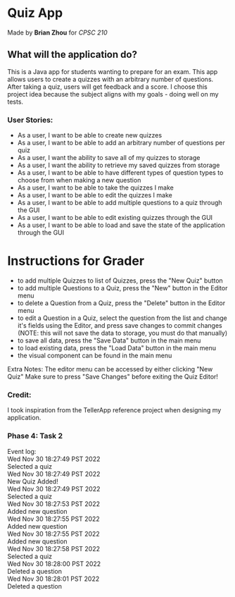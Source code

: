 # Quiz App
Made by **Brian Zhou** for *CPSC 210*

## What will the application do?
This is a Java app for students wanting to prepare for an exam. This app allows users
to create a quizzes with an arbitrary number of questions. After taking a quiz, users
will get feedback and a score. I choose this project idea because the subject aligns
with my goals - doing well on my tests.

### User Stories:
- As a user, I want to be able to create new quizzes
- As a user, I want to be able to add an arbitrary number of questions per quiz
- As a user, I want the ability to save all of my quizzes to storage
- As a user, I want the ability to retrieve my saved quizzes from storage
- As a user, I want to be able to have different types of question types to choose from
  when making a new question
- As a user, I want to be able to take the quizzes I make
- As a user, I want to be able to edit the quizzes I make
- As a user, I want to be able to add multiple questions to a quiz through the GUI
- As a user, I want to be able to edit existing quizzes through the GUI
- As a user, I want to be able to load and save the state of the application through the GUI

# Instructions for Grader
- to add multiple Quizzes to list of Quizzes, press the "New Quiz" button
- to add multiple Questions to a Quiz, press the "New" button in the Editor menu
- to delete a Question from a Quiz, press the "Delete" button in the Editor menu
- to edit a Question in a Quiz, select the question from the list and change it's fields using the Editor, and press
save changes to commit changes (NOTE: this will not save the data to storage, you must do that manually)
- to save all data, press the "Save Data" button in the main menu
- to load existing data, press the "Load Data" button in the main menu
- the visual component can be found in the main menu

Extra Notes: 
The editor menu can be accessed by either clicking "New Quiz"
Make sure to press "Save Changes" before exiting the Quiz Editor!

### Credit:
I took inspiration from the TellerApp reference project when designing my application.


### Phase 4: Task 2
Event log:<br>
Wed Nov 30 18:27:49 PST 2022<br>
Selected a quiz<br>
Wed Nov 30 18:27:49 PST 2022<br>
New Quiz Added!<br>
Wed Nov 30 18:27:49 PST 2022<br>
Selected a quiz<br>
Wed Nov 30 18:27:53 PST 2022<br>
Added new question<br>
Wed Nov 30 18:27:55 PST 2022<br>
Added new question<br>
Wed Nov 30 18:27:55 PST 2022<br>
Added new question<br>
Wed Nov 30 18:27:58 PST 2022<br>
Selected a quiz<br>
Wed Nov 30 18:28:00 PST 2022<br>
Deleted a question<br>
Wed Nov 30 18:28:01 PST 2022<br>
Deleted a question<br>
